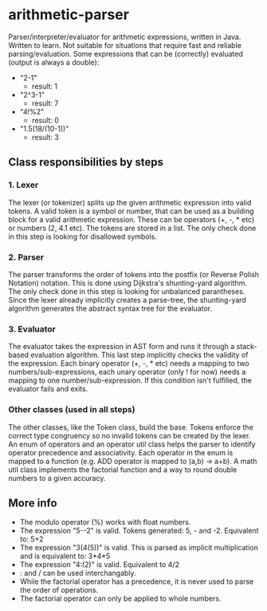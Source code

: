 # arithmetic-parser
Parser/interpreter/evaluator for arithmetic expressions, written in Java.
Written to learn. Not suitable for situations that require fast and reliable parsing/evaluation.
Some expressions that can be (correctly) evaluated (output is always a double):
- "2-1"
  - result: 1
- "2^3-1"
  - result: 7
- "4!%2"
  - result: 0
- "1.5(18/(10-1))"
  - result: 3

## Class responsibilities by steps
### 1. Lexer
The lexer (or tokenizer) splits up the given arithmetic expression into valid tokens. A valid token is a symbol or number, 
that can be used as a building block for a valid arithmetic expression. These can be operators (+, -, * etc) or numbers (2, 4.1 etc).
The tokens are stored in a list. The only check done in this step is looking for disallowed symbols.

### 2. Parser
The parser transforms the order of tokens into the postfix (or Reverse Polish Notation) notation. This is done using
Dijkstra's shunting-yard algorithm. The only check done in this step is looking for unbalanced parantheses.
Since the lexer already implicitly creates a parse-tree, the shunting-yard algorithm generates the abstract syntax tree for the evaluator.

### 3. Evaluator
The evaluator takes the expression in AST form and runs it through a stack-based evaluation algorithm. This last step implicitly checks
the validity of the expression. Each binary operator (+, -, * etc) needs a mapping to two numbers/sub-expressions, each unary operator (only ! for now) needs a mapping to one number/sub-expression. If this condition isn't fulfilled, the evaluator fails and exits.

### Other classes (used in all steps)
The other classes, like the Token class, build the base. Tokens enforce the correct type congruency so no invalid tokens can be created by the lexer. An enum of operators and an operator util class helps the parser to identify operator precedence and associativity. Each operator in the enum is mapped to a function (e.g. ADD operator is mapped to (a,b) -> a+b). A math util class implements the factorial function and a way to round double numbers to a given accuracy.

## More info
- The modulo operator (%) works with float numbers.
- The expression "5--2" is valid. Tokens generated: 5, - and -2. Equivalent to: 5+2
- The expression "3(4(5))" is valid. This is parsed as implicit multiplication and is equivalent to: 3\*4\*5
- The expression "4:(2)" is valid. Equivalent to 4/2
- : and / can be used interchangably.
- While the factorial operator has a precedence, it is never used to parse the order of operations.
- The factorial operator can only be applied to whole numbers.
